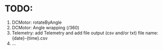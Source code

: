 # TODO:

1) DCMotor: rotateByAngle
2) DCMotor: Angle wrapping (/360)
3) Telemetry: add Telemetry and add file output (csv and/or txt)
file name: {date}-{time}.csv
4) ...